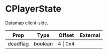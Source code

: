 # CPlayerState

Datamap client-side.

|Prop|Type|Offset|External|
|---|:-:|:-:|--:|
|deadflag|boolean|4 \| 0x4||
